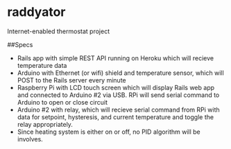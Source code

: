 # raddyator
Internet-enabled thermostat project

##Specs
+ Rails app with simple REST API running on Heroku which will recieve temperature data
+ Arduino with Ethernet (or wifi) shield and temperature sensor, which will POST to the Rails server every minute
+ Raspberry Pi with LCD touch screen which will display Rails web app and connected to Arduino #2 via USB. RPi will send serial command to Arduino to open or close circuit
+ Arduino #2 with relay, which will recieve serial command from RPi with data for setpoint, hysteresis,  and current temperature and toggle the relay appropriately.
+ Since heating system is either on or off, no PID algorithm will be involves.
